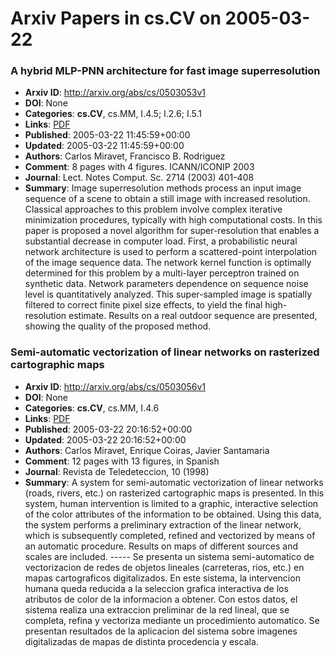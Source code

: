 # Arxiv Papers in cs.CV on 2005-03-22
### A hybrid MLP-PNN architecture for fast image superresolution
- **Arxiv ID**: http://arxiv.org/abs/cs/0503053v1
- **DOI**: None
- **Categories**: **cs.CV**, cs.MM, I.4.5; I.2.6; I.5.1
- **Links**: [PDF](http://arxiv.org/pdf/cs/0503053v1)
- **Published**: 2005-03-22 11:45:59+00:00
- **Updated**: 2005-03-22 11:45:59+00:00
- **Authors**: Carlos Miravet, Francisco B. Rodriguez
- **Comment**: 8 pages with 4 figures. ICANN/ICONIP 2003
- **Journal**: Lect. Notes Comput. Sc. 2714 (2003) 401-408
- **Summary**: Image superresolution methods process an input image sequence of a scene to obtain a still image with increased resolution. Classical approaches to this problem involve complex iterative minimization procedures, typically with high computational costs. In this paper is proposed a novel algorithm for super-resolution that enables a substantial decrease in computer load. First, a probabilistic neural network architecture is used to perform a scattered-point interpolation of the image sequence data. The network kernel function is optimally determined for this problem by a multi-layer perceptron trained on synthetic data. Network parameters dependence on sequence noise level is quantitatively analyzed. This super-sampled image is spatially filtered to correct finite pixel size effects, to yield the final high-resolution estimate. Results on a real outdoor sequence are presented, showing the quality of the proposed method.



### Semi-automatic vectorization of linear networks on rasterized cartographic maps
- **Arxiv ID**: http://arxiv.org/abs/cs/0503056v1
- **DOI**: None
- **Categories**: **cs.CV**, cs.MM, I.4.6
- **Links**: [PDF](http://arxiv.org/pdf/cs/0503056v1)
- **Published**: 2005-03-22 20:16:52+00:00
- **Updated**: 2005-03-22 20:16:52+00:00
- **Authors**: Carlos Miravet, Enrique Coiras, Javier Santamaria
- **Comment**: 12 pages with 13 figures, in Spanish
- **Journal**: Revista de Teledeteccion, 10 (1998)
- **Summary**: A system for semi-automatic vectorization of linear networks (roads, rivers, etc.) on rasterized cartographic maps is presented. In this system, human intervention is limited to a graphic, interactive selection of the color attributes of the information to be obtained. Using this data, the system performs a preliminary extraction of the linear network, which is subsequently completed, refined and vectorized by means of an automatic procedure. Results on maps of different sources and scales are included.   -----   Se presenta un sistema semi-automatico de vectorizacion de redes de objetos lineales (carreteras, rios, etc.) en mapas cartograficos digitalizados. En este sistema, la intervencion humana queda reducida a la seleccion grafica interactiva de los atributos de color de la informacion a obtener. Con estos datos, el sistema realiza una extraccion preliminar de la red lineal, que se completa, refina y vectoriza mediante un procedimiento automatico. Se presentan resultados de la aplicacion del sistema sobre imagenes digitalizadas de mapas de distinta procedencia y escala.



